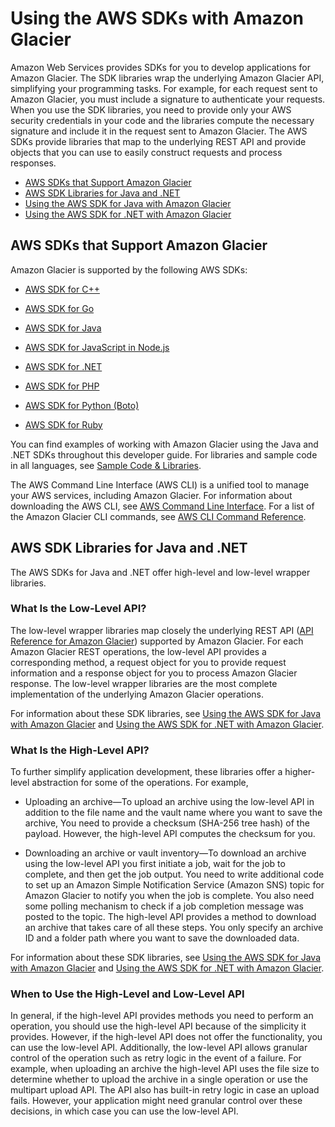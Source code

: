 # Using the AWS SDKs with Amazon Glacier<a name="using-aws-sdk"></a>

Amazon Web Services provides SDKs for you to develop applications for Amazon Glacier\. The SDK libraries wrap the underlying Amazon Glacier API, simplifying your programming tasks\. For example, for each request sent to Amazon Glacier, you must include a signature to authenticate your requests\. When you use the SDK libraries, you need to provide only your AWS security credentials in your code and the libraries compute the necessary signature and include it in the request sent to Amazon Glacier\. The AWS SDKs provide libraries that map to the underlying REST API and provide objects that you can use to easily construct requests and process responses\. 


+ [AWS SDKs that Support Amazon Glacier](#using-aws-sdk-with-glacier)
+ [AWS SDK Libraries for Java and \.NET](#java-.net-sdk-libraries)
+ [Using the AWS SDK for Java with Amazon Glacier](using-aws-sdk-for-java.md)
+ [Using the AWS SDK for \.NET with Amazon Glacier](using-aws-sdk-for-dot-net.md)

## AWS SDKs that Support Amazon Glacier<a name="using-aws-sdk-with-glacier"></a>

Amazon Glacier is supported by the following AWS SDKs: 

+ [AWS SDK for C\+\+](https://aws.amazon.com/sdk-for-cpp/) 

+  [AWS SDK for Go](https://aws.amazon.com/sdk-for-go/)

+ [AWS SDK for Java](https://aws.amazon.com/sdk-for-java/) 

+ [AWS SDK for JavaScript in Node\.js](https://aws.amazon.com/sdk-for-node-js/) 

+ [AWS SDK for \.NET](https://aws.amazon.com/sdk-for-net/) 

+ [AWS SDK for PHP](https://aws.amazon.com/sdk-for-php/) 

+ [AWS SDK for Python \(Boto\)](https://aws.amazon.com/sdk-for-python/) 

+ [AWS SDK for Ruby](https://aws.amazon.com/sdk-for-ruby/) 

You can find examples of working with Amazon Glacier using the Java and \.NET SDKs throughout this developer guide\. For libraries and sample code in all languages, see [Sample Code & Libraries](https://aws.amazon.com/code/)\. 

The AWS Command Line Interface \(AWS CLI\) is a unified tool to manage your AWS services, including Amazon Glacier\. For information about downloading the AWS CLI, see [AWS Command Line Interface](https://aws.amazon.com/cli/)\. For a list of the Amazon Glacier CLI commands, see [AWS CLI Command Reference](http://docs.aws.amazon.com/cli/latest/reference/glacier/index.html)\. 

## AWS SDK Libraries for Java and \.NET<a name="java-.net-sdk-libraries"></a>

The AWS SDKs for Java and \.NET offer high\-level and low\-level wrapper libraries\. 

### What Is the Low\-Level API?<a name="what-is-low-level-api"></a>

The low\-level wrapper libraries map closely the underlying REST API \([API Reference for Amazon Glacier](amazon-glacier-api.md)\) supported by Amazon Glacier\. For each Amazon Glacier REST operations, the low\-level API provides a corresponding method, a request object for you to provide request information and a response object for you to process Amazon Glacier response\. The low\-level wrapper libraries are the most complete implementation of the underlying Amazon Glacier operations\. 

For information about these SDK libraries, see [Using the AWS SDK for Java with Amazon Glacier](using-aws-sdk-for-java.md) and [Using the AWS SDK for \.NET with Amazon Glacier](using-aws-sdk-for-dot-net.md)\.

### What Is the High\-Level API?<a name="what-is-high-level-api"></a>

To further simplify application development, these libraries offer a higher\-level abstraction for some of the operations\. For example, 

+ Uploading an archive—To upload an archive using the low\-level API in addition to the file name and the vault name where you want to save the archive, You need to provide a checksum \(SHA\-256 tree hash\) of the payload\. However, the high\-level API computes the checksum for you\.

+ Downloading an archive or vault inventory—To download an archive using the low\-level API you first initiate a job, wait for the job to complete, and then get the job output\. You need to write additional code to set up an Amazon Simple Notification Service \(Amazon SNS\) topic for Amazon Glacier to notify you when the job is complete\. You also need some polling mechanism to check if a job completion message was posted to the topic\. The high\-level API provides a method to download an archive that takes care of all these steps\. You only specify an archive ID and a folder path where you want to save the downloaded data\. 

For information about these SDK libraries, see [Using the AWS SDK for Java with Amazon Glacier](using-aws-sdk-for-java.md) and [Using the AWS SDK for \.NET with Amazon Glacier](using-aws-sdk-for-dot-net.md)\.

### When to Use the High\-Level and Low\-Level API<a name="when-to-use-high-low-api"></a>

In general, if the high\-level API provides methods you need to perform an operation, you should use the high\-level API because of the simplicity it provides\. However, if the high\-level API does not offer the functionality, you can use the low\-level API\. Additionally, the low\-level API allows granular control of the operation such as retry logic in the event of a failure\. For example, when uploading an archive the high\-level API uses the file size to determine whether to upload the archive in a single operation or use the multipart upload API\. The API also has built\-in retry logic in case an upload fails\. However, your application might need granular control over these decisions, in which case you can use the low\-level API\.